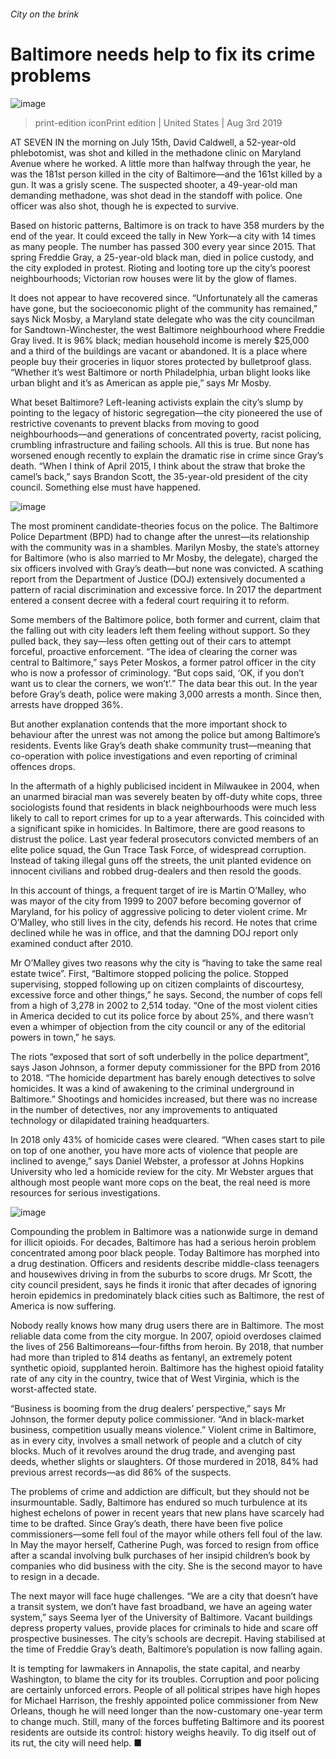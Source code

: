 ###### City on the brink
# Baltimore needs help to fix its crime problems 
![image](images/20190803_USP003_0.jpg) 
> print-edition iconPrint edition | United States | Aug 3rd 2019 
AT SEVEN IN the morning on July 15th, David Caldwell, a 52-year-old phlebotomist, was shot and killed in the methadone clinic on Maryland Avenue where he worked. A little more than halfway through the year, he was the 181st person killed in the city of Baltimore—and the 161st killed by a gun. It was a grisly scene. The suspected shooter, a 49-year-old man demanding methadone, was shot dead in the standoff with police. One officer was also shot, though he is expected to survive. 
Based on historic patterns, Baltimore is on track to have 358 murders by the end of the year. It could exceed the tally in New York—a city with 14 times as many people. The number has passed 300 every year since 2015. That spring Freddie Gray, a 25-year-old black man, died in police custody, and the city exploded in protest. Rioting and looting tore up the city’s poorest neighbourhoods; Victorian row houses were lit by the glow of flames. 
It does not appear to have recovered since. “Unfortunately all the cameras have gone, but the socioeconomic plight of the community has remained,” says Nick Mosby, a Maryland state delegate who was the city councilman for Sandtown-Winchester, the west Baltimore neighbourhood where Freddie Gray lived. It is 96% black; median household income is merely $25,000 and a third of the buildings are vacant or abandoned. It is a place where people buy their groceries in liquor stores protected by bulletproof glass. “Whether it’s west Baltimore or north Philadelphia, urban blight looks like urban blight and it’s as American as apple pie,” says Mr Mosby. 
What beset Baltimore? Left-leaning activists explain the city’s slump by pointing to the legacy of historic segregation—the city pioneered the use of restrictive covenants to prevent blacks from moving to good neighbourhoods—and generations of concentrated poverty, racist policing, crumbling infrastructure and failing schools. All this is true. But none has worsened enough recently to explain the dramatic rise in crime since Gray’s death. “When I think of April 2015, I think about the straw that broke the camel’s back,” says Brandon Scott, the 35-year-old president of the city council. Something else must have happened. 
![image](images/20190803_USC488.png) 
The most prominent candidate-theories focus on the police. The Baltimore Police Department (BPD) had to change after the unrest—its relationship with the community was in a shambles. Marilyn Mosby, the state’s attorney for Baltimore (who is also married to Mr Mosby, the delegate), charged the six officers involved with Gray’s death—but none was convicted. A scathing report from the Department of Justice (DOJ) extensively documented a pattern of racial discrimination and excessive force. In 2017 the department entered a consent decree with a federal court requiring it to reform. 
Some members of the Baltimore police, both former and current, claim that the falling out with city leaders left them feeling without support. So they pulled back, they say—less often getting out of their cars to attempt forceful, proactive enforcement. “The idea of clearing the corner was central to Baltimore,” says Peter Moskos, a former patrol officer in the city who is now a professor of criminology. “But cops said, ‘OK, if you don’t want us to clear the corners, we won’t’.” The data bear this out. In the year before Gray’s death, police were making 3,000 arrests a month. Since then, arrests have dropped 36%. 
But another explanation contends that the more important shock to behaviour after the unrest was not among the police but among Baltimore’s residents. Events like Gray’s death shake community trust—meaning that co-operation with police investigations and even reporting of criminal offences drops. 
In the aftermath of a highly publicised incident in Milwaukee in 2004, when an unarmed biracial man was severely beaten by off-duty white cops, three sociologists found that residents in black neighbourhoods were much less likely to call to report crimes for up to a year afterwards. This coincided with a significant spike in homicides. In Baltimore, there are good reasons to distrust the police. Last year federal prosecutors convicted members of an elite police squad, the Gun Trace Task Force, of widespread corruption. Instead of taking illegal guns off the streets, the unit planted evidence on innocent civilians and robbed drug-dealers and then resold the goods. 
In this account of things, a frequent target of ire is Martin O’Malley, who was mayor of the city from 1999 to 2007 before becoming governor of Maryland, for his policy of aggressive policing to deter violent crime. Mr O’Malley, who still lives in the city, defends his record. He notes that crime declined while he was in office, and that the damning DOJ report only examined conduct after 2010. 
Mr O’Malley gives two reasons why the city is “having to take the same real estate twice”. First, “Baltimore stopped policing the police. Stopped supervising, stopped following up on citizen complaints of discourtesy, excessive force and other things,” he says. Second, the number of cops fell from a high of 3,278 in 2002 to 2,514 today. “One of the most violent cities in America decided to cut its police force by about 25%, and there wasn’t even a whimper of objection from the city council or any of the editorial powers in town,” he says. 
The riots “exposed that sort of soft underbelly in the police department”, says Jason Johnson, a former deputy commissioner for the BPD from 2016 to 2018. “The homicide department has barely enough detectives to solve homicides. It was a kind of awakening to the criminal underground in Baltimore.” Shootings and homicides increased, but there was no increase in the number of detectives, nor any improvements to antiquated technology or dilapidated training headquarters. 
In 2018 only 43% of homicide cases were cleared. “When cases start to pile on top of one another, you have more acts of violence that people are inclined to avenge,” says Daniel Webster, a professor at Johns Hopkins University who led a homicide review for the city. Mr Webster argues that although most people want more cops on the beat, the real need is more resources for serious investigations. 
![image](images/20190803_USC496.png) 
Compounding the problem in Baltimore was a nationwide surge in demand for illicit opioids. For decades, Baltimore has had a serious heroin problem concentrated among poor black people. Today Baltimore has morphed into a drug destination. Officers and residents describe middle-class teenagers and housewives driving in from the suburbs to score drugs. Mr Scott, the city council president, says he finds it ironic that after decades of ignoring heroin epidemics in predominately black cities such as Baltimore, the rest of America is now suffering. 
Nobody really knows how many drug users there are in Baltimore. The most reliable data come from the city morgue. In 2007, opioid overdoses claimed the lives of 256 Baltimoreans—four-fifths from heroin. By 2018, that number had more than tripled to 814 deaths as fentanyl, an extremely potent synthetic opioid, supplanted heroin. Baltimore has the highest opioid fatality rate of any city in the country, twice that of West Virginia, which is the worst-affected state. 
“Business is booming from the drug dealers’ perspective,” says Mr Johnson, the former deputy police commissioner. “And in black-market business, competition usually means violence.” Violent crime in Baltimore, as in every city, involves a small network of people and a clutch of city blocks. Much of it revolves around the drug trade, and avenging past deeds, whether slights or slaughters. Of those murdered in 2018, 84% had previous arrest records—as did 86% of the suspects. 
The problems of crime and addiction are difficult, but they should not be insurmountable. Sadly, Baltimore has endured so much turbulence at its highest echelons of power in recent years that new plans have scarcely had time to be drafted. Since Gray’s death, there have been five police commissioners—some fell foul of the mayor while others fell foul of the law. In May the mayor herself, Catherine Pugh, was forced to resign from office after a scandal involving bulk purchases of her insipid children’s book by companies who did business with the city. She is the second mayor to have to resign in a decade. 
The next mayor will face huge challenges. “We are a city that doesn’t have a transit system, we don’t have fast broadband, we have an ageing water system,” says Seema Iyer of the University of Baltimore. Vacant buildings depress property values, provide places for criminals to hide and scare off prospective businesses. The city’s schools are decrepit. Having stabilised at the time of Freddie Gray’s death, Baltimore’s population is now falling again. 
It is tempting for lawmakers in Annapolis, the state capital, and nearby Washington, to blame the city for its troubles. Corruption and poor policing are certainly unforced errors. People of all political stripes have high hopes for Michael Harrison, the freshly appointed police commissioner from New Orleans, though he will need longer than the now-customary one-year term to change much. Still, many of the forces buffeting Baltimore and its poorest residents are outside its control: history weighs heavily. To dig itself out of its rut, the city will need help. ■ 

